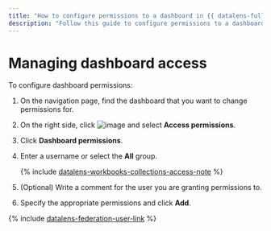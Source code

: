 ```yaml
---
title: "How to configure permissions to a dashboard in {{ datalens-full-name }}"
description: "Follow this guide to configure permissions to a dashboard."
---
```


# Managing dashboard access

To configure dashboard permissions:

1. On the navigation page, find the dashboard that you want to change permissions for.
1. On the right side, click ![image](../../../_assets/console-icons/ellipsis.svg) and select **Access permissions**.
1. Click **Dashboard permissions**.
1. Enter a username or select the **All** group.


   {% include [datalens-workbooks-collections-access-note](../../../_includes/datalens/operations/datalens-workbooks-collections-access-note.md) %}


1. (Optional) Write a comment for the user you are granting permissions to.
1. Specify the appropriate permissions and click **Add**.


{% include [datalens-federation-user-link](../../../_includes/datalens/datalens-federation-user-link.md) %}

